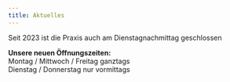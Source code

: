 ```yaml
---
title: Aktuelles
---
```

Seit 2023 ist die Praxis auch am Dienstagnachmittag geschlossen

**Unsere neuen Öffnungszeiten:**\
Montag / Mittwoch / Freitag ganztags\
Dienstag / Donnerstag nur vormittags